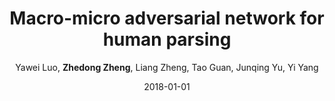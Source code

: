 ---
title: "Macro-micro adversarial network for human parsing"
collection: publications
permalink: /publication/Macro2018
date: 2018-01-01
doi: 
venue: 'ECCV'
paperurl: 'https://zdzheng.xyz/files/ECCV18.pdf'
code: 'https://github.com/RoyalVane/MMAN'
author: 'Yawei Luo,  <strong>Zhedong Zheng</strong>,  Liang Zheng,  Tao Guan,  Junqing Yu,  Yi Yang'
citation: ' Yawei Luo,  Zhedong Zheng,  Liang Zheng,  Tao Guan,  Junqing Yu,  Yi Yang, &quot;Macro-micro adversarial network for human parsing.&quot; ECCV, 2018.'
pub_year: '2018'
bib: >
    @inproceedings{luo2018macro,  
    author = "Luo, Yawei and Zheng, Zhedong and Zheng, Liang and Guan, Tao and Yu, Junqing and Yang, Yi",  
    title = "Macro-micro adversarial network for human parsing",  
    booktitle = "ECCV",  
    pages = "418--434",  
    code = "https://github.com/RoyalVane/MMAN",  
    url = "https://zdzheng.xyz/files/ECCV18.pdf",  
    year = "2018"
    }

---